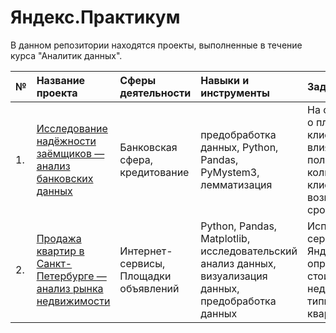 # Яндекс.Практикум

В данном репозитории находятся проекты, выполненные в течение курса "Аналитик данных".

|№| Название проекта | Сферы деятельности | Навыки и инструменты  | Задачи проекта |
|--| :------------ |:---------------|:---------------|:------|
|1.|  [Исследование надёжности заёмщиков — анализ банковских данных](https://github.com/Kate-Lisovskaya/yandex_project/blob/master/data_preprocessing.ipynb)| Банковская сфера, кредитование | предобработка данных, Python, Pandas, PyMystem3, лемматизация | На основе статистики о платёжеспособности клиентов исследовать влияет ли семейное положение и количество детей клиента на факт возврата кредита в срок|
|2.|  [Продажа квартир в Санкт-Петербурге — анализ рынка недвижимости](https://github.com/Kate-Lisovskaya/yandex_project/blob/master/research_of_ads_for_the_sale_of_apartments.ipynb)| Интернет-сервисы, Площадки объявлений | Python, Pandas, Matplotlib, исследовательский анализ данных, визуализация данных, предобработка данных | Используя данные сервиса Яндекс.Недвижимость, определить рыночную стоимость объектов недвижимости и типичные параметры квартир|

